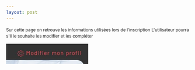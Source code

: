 ```yaml
---
layout: post
---
```


<small>Sur cette page on retrouve les informations utilisées lors de l'inscription</small>
<small>L'utilisateur pourra s'il le souhaite les modifier et les compléter</small>

![editAccount](../images/editAccount.jpg)